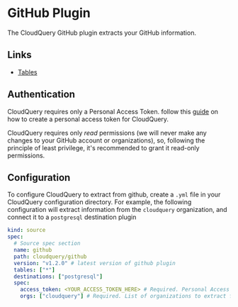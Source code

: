 # GitHub Plugin

The CloudQuery GitHub plugin extracts your GitHub information.

## Links

- [Tables](./docs/tables/README.md)

## Authentication

CloudQuery requires only a Personal Access Token. follow this [guide](https://docs.github.com/en/enterprise-server@3.4/authentication/keeping-your-account-and-data-secure/creating-a-personal-access-token) on how to create a personal access token for CloudQuery.

CloudQuery requires only *read* permissions (we will never make any changes to your GitHub account or organizations),
so, following the principle of least privilege, it's recommended to grant it read-only permissions.

## Configuration

To configure CloudQuery to extract from github, create a `.yml` file in your CloudQuery configuration directory.
For example, the following configuration will extract information from the `cloudquery` organization, and connect it to a `postgresql` destination plugin

```yml
kind: source
spec:
  # Source spec section
  name: github
  path: cloudquery/github
  version: "v1.2.0" # latest version of github plugin
  tables: ["*"]
  destinations: ["postgresql"]
  spec:
    access_token: <YOUR_ACCESS_TOKEN_HERE> # Required. Personal Access Token
    orgs: ["cloudquery"] # Required. List of organizations to extract from
```
